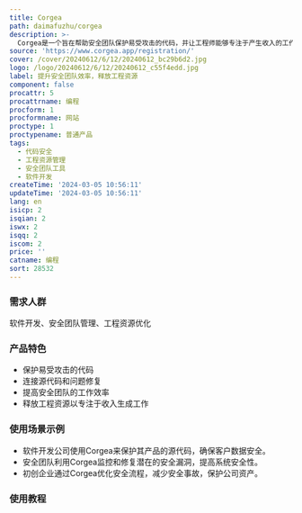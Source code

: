```yaml
---
title: Corgea
path: daimafuzhu/corgea
description: >-
  Corgea是一个旨在帮助安全团队保护易受攻击的代码，并让工程师能够专注于产生收入的工作。它通过人工智能连接源代码、问题修复和增加安全性来实现这一目标。Corgea提供无需信用卡的注册方式，用户在注册时需同意遵守服务条款和隐私政策。
source: 'https://www.corgea.app/registration/'
cover: /cover/20240612/6/12/20240612_bc29b6d2.jpg
logo: /logo/20240612/6/12/20240612_c55f4edd.jpg
label: 提升安全团队效率，释放工程资源
component: false
procattr: 5
procattrname: 编程
procform: 1
procformname: 网站
proctype: 1
proctypename: 普通产品
tags:
  - 代码安全
  - 工程资源管理
  - 安全团队工具
  - 软件开发
createTime: '2024-03-05 10:56:11'
updateTime: '2024-03-05 10:56:11'
lang: en
isicp: 2
isqian: 2
iswx: 2
isqq: 2
iscom: 2
price: ''
catname: 编程
sort: 28532
---
```




### 需求人群
软件开发、安全团队管理、工程资源优化

### 产品特色
- 保护易受攻击的代码
- 连接源代码和问题修复
- 提高安全团队的工作效率
- 释放工程资源以专注于收入生成工作

### 使用场景示例
- 软件开发公司使用Corgea来保护其产品的源代码，确保客户数据安全。
- 安全团队利用Corgea监控和修复潜在的安全漏洞，提高系统安全性。
- 初创企业通过Corgea优化安全流程，减少安全事故，保护公司资产。

### 使用教程


  
